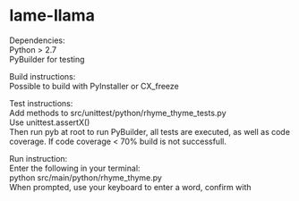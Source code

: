 # lame-llama

Dependencies:   
Python > 2.7   
PyBuilder for testing


Build instructions:   
Possible to build with PyInstaller or CX_freeze   


Test instructions:   
Add methods to src/unittest/python/rhyme_thyme_tests.py   
Use unittest.assertX()   
Then run pyb at root to run PyBuilder, all tests are executed, as well as code coverage. If code coverage < 70% build is not successfull.

Run instruction:   
Enter the following in your terminal:   
python src/main/python/rhyme_thyme.py   
When prompted, use your keyboard to enter a word, confirm with <ENTER>   


